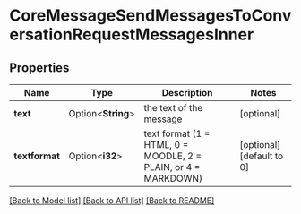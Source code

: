 # CoreMessageSendMessagesToConversationRequestMessagesInner

## Properties

Name | Type | Description | Notes
------------ | ------------- | ------------- | -------------
**text** | Option<**String**> | the text of the message | [optional]
**textformat** | Option<**i32**> | text format (1 = HTML, 0 = MOODLE, 2 = PLAIN, or 4 = MARKDOWN) | [optional][default to 0]

[[Back to Model list]](../README.md#documentation-for-models) [[Back to API list]](../README.md#documentation-for-api-endpoints) [[Back to README]](../README.md)


